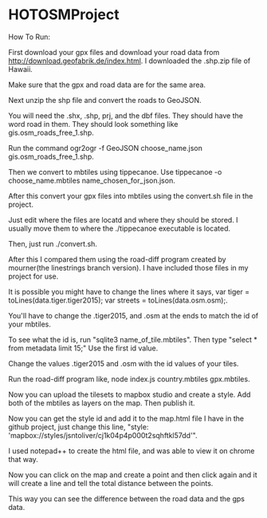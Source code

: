 # HOTOSMProject

How To Run:

First download your gpx files and download your road data from http://download.geofabrik.de/index.html. I downloaded the .shp.zip file of Hawaii. 

Make sure that the gpx and road data are for the same area.

Next unzip the shp file and convert the roads to GeoJSON. 

You will need the .shx, .shp, prj, and the dbf files. They should have the word road in them. They should look something like gis.osm_roads_free_1.shp.

Run the command ogr2ogr -f GeoJSON choose_name.json gis.osm_roads_free_1.shp.

Then we convert to mbtiles using tippecanoe. Use tippecanoe -o choose_name.mbtiles name_chosen_for_json.json.

After this convert your gpx files into mbtiles using the convert.sh file in the project. 

Just edit where the files are locatd and where they should be stored. I usually move them to where the ./tippecanoe executable is located.

Then, just run ./convert.sh.

After this I compared them using the road-diff program created by mourner(the linestrings branch version). 
I have included those files in my project for use.

It is possible you might have to change the lines where it says, var tiger = toLines(data.tiger.tiger2015);
  var streets = toLines(data.osm.osm);. 
  
You'll have to change the .tiger2015, and .osm at the ends to match the id of your mbtiles.

To see what the id is, run "sqlite3 name_of_tile.mbtiles". Then type "select * from metadata limit 15;" Use the first id value.

Change the values .tiger2015 and .osm with the id values of your tiles.

Run the road-diff program like, node index.js country.mbtiles gpx.mbtiles.

Now you can upload the tilesets to mapbox studio and create a style. Add both of the mbtiles as layers on the map. Then publish it.

Now you can get the style id and add it to the map.html file I have in the github project, just change this line, "style: 'mapbox://styles/jsntoliver/cj1k04p4p000t2sqhftkl57dd'". 

I used notepad++ to create the html file, and was able to view it on chrome that way.

Now you can click on the map and create a point and then click again and it will create a line and tell the total distance between the points. 

This way you can see the difference between the road data and the gps data.

